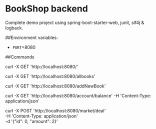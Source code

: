 # BookShop backend

Complete demo project using spring-boot-starter-web, junit, slf4j & logback.

##Environment variables:

- `PORT`=8080

##Commands

curl -X GET 'http://localhost:8080/'

curl -X GET 'http://localhost:8080/allbooks'

curl -X GET 'http://localhost:8080/addNewBook' 

curl -X GET 'http://localhost:8080/account/balance' -H 'Content-Type: application/json'

curl -X POST 'http://localhost:8080/market/deal' \
-H 'Content-Type: application/json' \
-d '{"id": 0, "amount": 2}'
